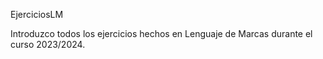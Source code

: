 EjerciciosLM

Introduzco todos los ejercicios hechos en Lenguaje de Marcas durante el curso 2023/2024.
